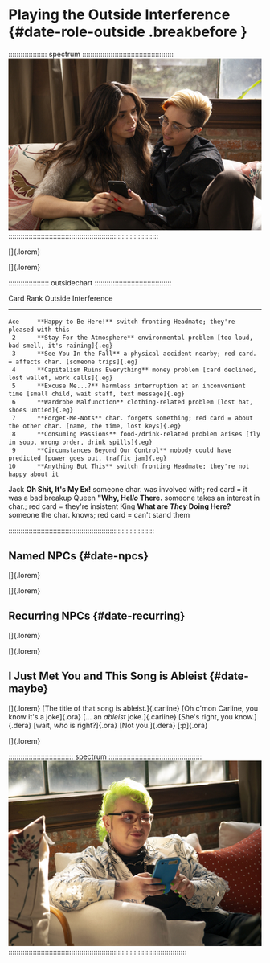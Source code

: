 # Playing the Outside Interference {#date-role-outside .breakbefore }

::::::::::::::::::: spectrum :::::::::::::::::::::::::::::::::::::::::::::
![Text messages are a great way to interrupt the perfect date.](art/spectrum/phone-upset.jpg)
::::::::::::::::::::::::::::::::::::::::::::::::::::::::::::::::::::::::::

[]{.lorem}

[]{.lorem}

:::::::::::::::::::: outsidechart ::::::::::::::::::::::::::::::::::::::

 Card Rank  Outside Interference
----------- ------------------------------------------------------
    Ace     **Happy to Be Here!** switch fronting Headmate; they're pleased with this
     2      **Stay For the Atmosphere** environmental problem [too loud, bad smell, it's raining]{.eg}
     3      **See You In the Fall** a physical accident nearby; red card. = affects char. [someone trips]{.eg}
     4      **Capitalism Ruins Everything** money problem [card declined, lost wallet, work calls]{.eg}
     5      **Excuse Me...?** harmless interruption at an inconvenient time [small child, wait staff, text message]{.eg}
     6      **Wardrobe Malfunction** clothing-related problem [lost hat, shoes untied]{.eg}
     7      **Forget-Me-Nots** char. forgets something; red card = about the other char. [name, the time, lost keys]{.eg}
     8      **Consuming Passions** food-/drink-related problem arises [fly in soup, wrong order, drink spills]{.eg}
     9      **Circumstances Beyond Our Control** nobody could have predicted [power goes out, traffic jam]{.eg}
    10      **Anything But This** switch fronting Headmate; they're not happy about it
   Jack     **Oh Shit, It's My Ex!** someone char. was involved with; red card = it was a bad breakup
   Queen    **"Why, Hel*lo* There.** someone takes an interest in char.; red card = they're insistent
   King     **What are *They* Doing Here?** someone the char. knows; red card = can't stand them

::::::::::::::::::::::::::::::::::::::::::::::::::::::::::::::::::::::::

## Named NPCs {#date-npcs}

[]{.lorem}

[]{.lorem}

## Recurring NPCs {#date-recurring}

[]{.lorem}

[]{.lorem}

## I Just Met You and This Song is Ableist {#date-maybe}

[]{.lorem}
[The title of that song is ableist.]{.carline}
[Oh c'mon Carline, you know it's a joke]{.ora}
[... an *ableist* joke.]{.carline}
[She's right, you know.]{.dera}
[wait, *who* is right?]{.ora}
[Not you.]{.dera}
[:p]{.ora}

[]{.lorem}

:::::::::::::::::::::::::::::::: spectrum ::::::::::::::::::::::::::::::::::::::::::::::
![If your date doesn't go well but you meet someone else you like -- be sure to get *their* number!](art/spectrum/phone.jpg)
::::::::::::::::::::::::::::::::::::::::::::::::::::::::::::::::::::::::::::::::::::::::

